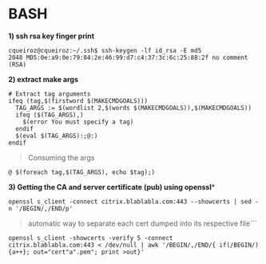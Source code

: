 # BASH

**1) ssh rsa key finger print**
```
cqueiroz@cqueiroz:~/.ssh$ ssh-keygen -lf id_rsa -E md5
2048 MD5:0e:a9:0e:79:84:2e:46:99:d7:c4:37:3c:6c:25:88:2f no comment (RSA)
```

**2) extract make args**
```
# Extract tag arguments
ifeq (tag,$(firstword $(MAKECMDGOALS)))
  TAG_ARGS := $(wordlist 2,$(words $(MAKECMDGOALS)),$(MAKECMDGOALS))
  ifeq ($(TAG_ARGS),)
    $(error You must specify a tag)
  endif
  $(eval $(TAG_ARGS):;@:)
endif
```
> Consuming the args
```
@ $(foreach tag,$(TAG_ARGS), echo $tag);)
```
**3) Getting the CA and server certificate (pub) using openssl***
```
openssl s_client -connect citrix.blablabla.com:443 --showcerts | sed -n '/BEGIN/,/END/p'
```
> automatic way to separate each cert dumped into its respective file```

```
openssl s_client -showcerts -verify 5 -connect citrix.blablabla.com:443 < /dev/null | awk '/BEGIN/,/END/{ if(/BEGIN/){a++}; out="cert"a".pem"; print >out}'

```
